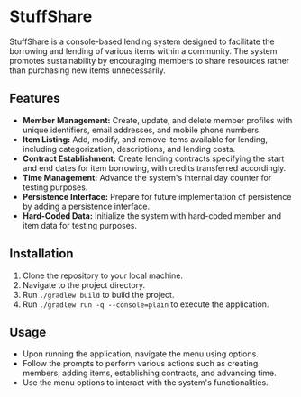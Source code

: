 # StuffShare

StuffShare is a console-based lending system designed to facilitate the borrowing and lending of various items within a community. The system promotes sustainability by encouraging members to share resources rather than purchasing new items unnecessarily.

## Features

- **Member Management:** Create, update, and delete member profiles with unique identifiers, email addresses, and mobile phone numbers.
- **Item Listing:** Add, modify, and remove items available for lending, including categorization, descriptions, and lending costs.
- **Contract Establishment:** Create lending contracts specifying the start and end dates for item borrowing, with credits transferred accordingly.
- **Time Management:** Advance the system's internal day counter for testing purposes.
- **Persistence Interface:** Prepare for future implementation of persistence by adding a persistence interface.
- **Hard-Coded Data:** Initialize the system with hard-coded member and item data for testing purposes.

## Installation

1. Clone the repository to your local machine.
2. Navigate to the project directory.
3. Run `./gradlew build` to build the project.
4. Run `./gradlew run -q --console=plain` to execute the application.

## Usage

- Upon running the application, navigate the menu using options.
- Follow the prompts to perform various actions such as creating members, adding items, establishing contracts, and advancing time.
- Use the menu options to interact with the system's functionalities.
